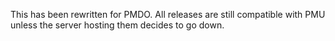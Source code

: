 This has been rewritten for PMDO. All releases are still compatible with PMU unless the server hosting them decides to go down.
